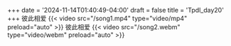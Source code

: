 +++
date = '2024-11-14T01:40:49-04:00'
draft = false
title = 'Tpdl_day20'
+++
彼此相爱
{{< video src="/song1.mp4" type="video/mp4" preload="auto" >}}
彼此相爱
{{< video src="/song2.webm" type="video/webm" preload="auto" >}}